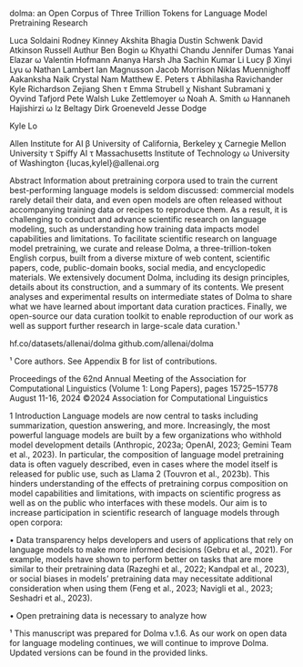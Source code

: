 dolma: an Open Corpus of Three Trillion Tokens
for Language Model Pretraining Research

Luca Soldaini     Rodney Kinney     Akshita Bhagia     Dustin Schwenk
David Atkinson    Russell Authur    Ben Bogin  ω      Khyathi Chandu
Jennifer Dumas    Yanai Elazar  ω   Valentin Hofmann  Ananya Harsh Jha
Sachin Kumar      Li Lucy β         Xinyi Lyu ω       Nathan Lambert    Ian Magnusson
Jacob Morrison    Niklas Muennighoff  Aakanksha Naik  Crystal Nam
Matthew E. Peters τ  Abhilasha Ravichander  Kyle Richardson  Zejiang Shen τ
Emma Strubell χ   Nishant Subramani χ  Oyvind Tafjord  Pete Walsh
Luke Zettlemoyer ω  Noah A. Smith ω  Hannaneh Hajishirzi ω
Iz Beltagy        Dirk Groeneveld   Jesse Dodge

Kyle Lo

Allen Institute for AI      β University of California, Berkeley      χ Carnegie Mellon University
τ Spiffy AI      τ Massachusetts Institute of Technology      ω University of Washington
{lucas,kylel}@allenai.org

Abstract
Information about pretraining corpora used to train the current best-performing language models is seldom discussed: commercial models rarely detail their data, and even open models are often released without accompanying training data or recipes to reproduce them. As a result, it is challenging to conduct and advance scientific research on language modeling, such as understanding how training data impacts model capabilities and limitations. To facilitate scientific research on language model pretraining, we curate and release Dolma, a three-trillion-token English corpus, built from a diverse mixture of web content, scientific papers, code, public-domain books, social media, and encyclopedic materials. We extensively document Dolma, including its design principles, details about its construction, and a summary of its contents. We present analyses and experimental results on intermediate states of Dolma to share what we have learned about important data curation practices. Finally, we open-source our data curation toolkit to enable reproduction of our work as well as support further research in large-scale data curation.¹

hf.co/datasets/allenai/dolma
github.com/allenai/dolma

¹ Core authors. See Appendix B for list of contributions.

Proceedings of the 62nd Annual Meeting of the Association for Computational Linguistics (Volume 1: Long Papers), pages 15725–15778
August 11-16, 2024 ©2024 Association for Computational Linguistics

1 Introduction
Language models are now central to tasks including summarization, question answering, and more. Increasingly, the most powerful language models are built by a few organizations who withhold model development details (Anthropic, 2023a; OpenAI, 2023; Gemini Team et al., 2023). In particular, the composition of language model pretraining data is often vaguely described, even in cases where the model itself is released for public use, such as Llama 2 (Touvron et al., 2023b). This hinders understanding of the effects of pretraining corpus composition on model capabilities and limitations, with impacts on scientific progress as well as on the public who interfaces with these models. Our aim is to increase participation in scientific research of language models through open corpora:

• Data transparency helps developers and users of applications that rely on language models to make more informed decisions (Gebru et al., 2021). For example, models have shown to perform better on tasks that are more similar to their pretraining data (Razeghi et al., 2022; Kandpal et al., 2023), or social biases in models’ pretraining data may necessitate additional consideration when using them (Feng et al., 2023; Navigli et al., 2023; Seshadri et al., 2023).

• Open pretraining data is necessary to analyze how

¹ This manuscript was prepared for Dolma v.1.6. As our work on open data for language modeling continues, we will continue to improve Dolma. Updated versions can be found in the provided links.